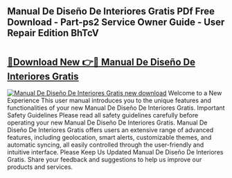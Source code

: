 ## Manual De Diseño De Interiores Gratis PDf Free Download - Part-ps2 Service Owner Guide - User Repair Edition BhTcV

# <h2><a href="http://cf19569.oget.top/?id=Manual+De+Dise%c3%b1o+De+Interiores+Gratis">🔗Download New 👉🔴 Manual De Diseño De Interiores Gratis</a></h2>

[![Manual De Diseño De Interiores Gratis new download](https://i.imgur.com/5g1atiW.png)](http://cf19569.oget.top/?id=Manual+De+Dise%c3%b1o+De+Interiores+Gratis)
Welcome to a New Experience This user manual introduces you to the unique features and functionalities of your new Manual De Diseño De Interiores Gratis. Important Safety Guidelines Please read all safety guidelines carefully before operating your new Manual De Diseño De Interiores Gratis. Manual De Diseño De Interiores Gratis offers users an extensive range of advanced features, including geolocation, smart alerts, customizable themes, and automatic syncing, all easily controlled through the user-friendly and intuitive interface. Please Keep Us Updated Manual De Diseño De Interiores Gratis. Share your feedback and suggestions to help us improve our products and services.
